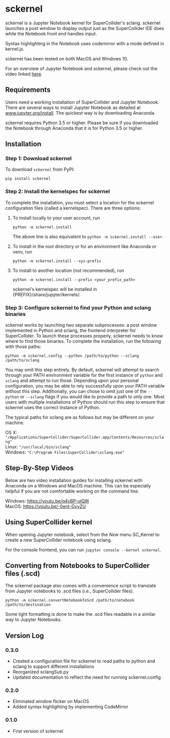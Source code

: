 # sckernel

sckernel is a Jupyter Notebook kernel for SuperCollider's sclang.  sckernel
launches a post window to display output just as the SuperCollider IDE does
while the Notebook front end handles input.

Syntax highlighting in the Notebook uses codemirror with a mode defined in
kernel.js.

sckernel has been tested on both MacOS and Windows 10.

For an overview of Jupyter Notebook and sckernel, please check out the
video linked [here](https://youtu.be/8xYmhyGZz2k).

## Requirements

Users need a working installation of SuperCollider and Jupyter Notebook.
There are several ways to install Jupyter Notebook as detailed at
www.jupyter.org/install.  The quickest way is by downloading Anaconda.

sckernel requires Python 3.5 or higher.  Please be sure if you downloaded
the Notebook through Anaconda that it is for Python 3.5 or higher.

## Installation

### Step 1: Download sckernel

To download `sckernel` from PyPI:

```
pip install sckernel
```

### Step 2: Install the kernelspec for sckernel

To complete the installation, you must select a location for the sckernel
configuration files (called a kernelspec).  There are three options:

1)  To install locally to your user account, run

    ```
    python -m sckernel.install
    ```

    The above line is also equivalent to `python -m sckernel.install --user`.

2) To install in the root directory or for an environment like Anaconda or
venv, run 

    ```
    python -m sckernel.install --sys-prefix
    ```

3) To install to another location (not recommended), run

    ```
    python -m sckernel.install --prefix <your_prefix_path>
    ```

    sckernel's kernelspec will be installed in {PREFIX}/share/jupyter/kernels/.

### Step 3: Configure sckernel to find your Python and sclang binaries

sckernel works by launching two separate subprocesses: a post window implemented
in Python and sclang, the frontend interpreter for SuperCollider.  To launch
these processes properly, sckernel needs to know where to find those binaries.
To complete the installation, run the following with those paths:

```
python -m sckernel.config --python /path/to/python --sclang /path/to/sclang
```

You may omit this step entirely.  By default, sckernel will attempt to search
through your PATH environment variable for the first instance of `python` and `sclang`
and attempt to run those.  Depending upon your personal configuration, you may be
able to rely successfully upon your PATH variable without this step.  Additionally,
you can chose to omit just one of the `--python` or `--sclang` flags if you would
like to provide a path to only one.  Most users with multiple installations of Python
should run this step to ensure that sckernel uses the correct instance of Python.

The typical paths for sclang are as follows but may be different on your machine.

OS X: `"/Applications/SuperCollider/SuperCollider.app/Contents/Resources/sclang"`  
Linux: `"/usr/local/bin/sclang"`  
Windows: `"C:\Program Files\SuperCollider\sclang.exe"`  

## Step-By-Step Videos

Below are two video installation guides for installing sckernel with Anaconda on
a Windows and MacOS machine.  This can be especially helpful if you are not 
comfortable working on the command line.

Windows: <https://youtu.be/q4vBP-uIQ9I>     
MacOS: <https://youtu.be/-0ent-GxyZU>    

## Using SuperCollider kernel

When opening Jupyter notebook, select from the <i>New</i> menu SC_Kernel to create
a new SuperCollider notebook using sclang.

For the console frontend, you can run `jupyter console --kernel sckernel`.

## Converting from Notebooks to SuperCollider files (.scd)

The sckernel package also comes with a convenience script to translate
from Jupyter notebooks to .scd files (i.e., SuperCollider files).  

```
python -m sckernel.convertNotebookToScd /path/to/notebook /path/to/destination
```

Some light formatting is done to make the .scd files readable in a similar way
to Jupyter Notebooks.

## Version Log

### 0.3.0

- Created a configuration file for sckernel to read paths to python and sclang
  to support different installations
- Reorganized sclangSub.py
- Updated documentation to reflect the need for running sckernel.config

### 0.2.0

- Eliminated window flicker on MacOS
- Added syntax highlighting by implementing CodeMirror

### 0.1.0

- First version of sckernel
